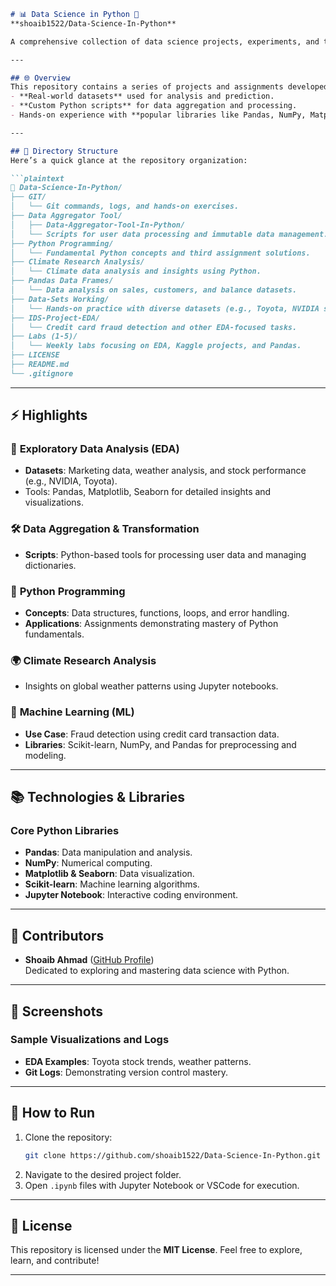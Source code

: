 ```markdown
# 📊 Data Science in Python 🚀  
**shoaib1522/Data-Science-In-Python**  

A comprehensive collection of data science projects, experiments, and tools, showcasing my journey and expertise in Python, data analysis, and machine learning. This repository is a one-stop resource for data-driven enthusiasts looking to dive into Python for data science. 🌟  

---

## 🌐 Overview  
This repository contains a series of projects and assignments developed during my data science learning journey. From understanding the basics of Python to advanced concepts like exploratory data analysis (EDA), machine learning, and data visualization, this repository highlights:  
- **Real-world datasets** used for analysis and prediction.  
- **Custom Python scripts** for data aggregation and processing.  
- Hands-on experience with **popular libraries like Pandas, NumPy, Matplotlib, and Scikit-learn**.  

---

## 📁 Directory Structure  
Here’s a quick glance at the repository organization:  

```plaintext
📂 Data-Science-In-Python/
├── GIT/  
│   └── Git commands, logs, and hands-on exercises.  
├── Data Aggregator Tool/  
│   ├── Data-Aggregator-Tool-In-Python/  
│   └── Scripts for user data processing and immutable data management.  
├── Python Programming/  
│   └── Fundamental Python concepts and third assignment solutions.  
├── Climate Research Analysis/  
│   └── Climate data analysis and insights using Python.  
├── Pandas Data Frames/  
│   └── Data analysis on sales, customers, and balance datasets.  
├── Data-Sets Working/  
│   └── Hands-on practice with diverse datasets (e.g., Toyota, NVIDIA stock, London weather).  
├── IDS-Project-EDA/  
│   └── Credit card fraud detection and other EDA-focused tasks.  
├── Labs (1-5)/  
│   └── Weekly labs focusing on EDA, Kaggle projects, and Pandas.  
├── LICENSE  
├── README.md  
└── .gitignore  
```

---

## ⚡ Highlights  
### 🔎 **Exploratory Data Analysis (EDA)**  
- **Datasets**: Marketing data, weather analysis, and stock performance (e.g., NVIDIA, Toyota).  
- Tools: Pandas, Matplotlib, Seaborn for detailed insights and visualizations.

### 🛠️ **Data Aggregation & Transformation**  
- **Scripts**: Python-based tools for processing user data and managing dictionaries.  

### 🐍 **Python Programming**  
- **Concepts**: Data structures, functions, loops, and error handling.  
- **Applications**: Assignments demonstrating mastery of Python fundamentals.

### 🌍 **Climate Research Analysis**  
- Insights on global weather patterns using Jupyter notebooks.  

### 🧠 **Machine Learning (ML)**  
- **Use Case**: Fraud detection using credit card transaction data.  
- **Libraries**: Scikit-learn, NumPy, and Pandas for preprocessing and modeling.

---

## 📚 Technologies & Libraries  
### **Core Python Libraries**  
- **Pandas**: Data manipulation and analysis.  
- **NumPy**: Numerical computing.  
- **Matplotlib & Seaborn**: Data visualization.  
- **Scikit-learn**: Machine learning algorithms.  
- **Jupyter Notebook**: Interactive coding environment.  

---

## 🤝 Contributors  
- **Shoaib Ahmad** ([GitHub Profile](https://github.com/shoaib1522))  
  Dedicated to exploring and mastering data science with Python.  

---

## 📸 Screenshots  
### Sample Visualizations and Logs  
- **EDA Examples**: Toyota stock trends, weather patterns.  
- **Git Logs**: Demonstrating version control mastery.  

---

## 🚀 How to Run  
1. Clone the repository:  
   ```bash
   git clone https://github.com/shoaib1522/Data-Science-In-Python.git
   ```  
2. Navigate to the desired project folder.  
3. Open `.ipynb` files with Jupyter Notebook or VSCode for execution.  

---

## 📜 License  
This repository is licensed under the **MIT License**. Feel free to explore, learn, and contribute!  

---

